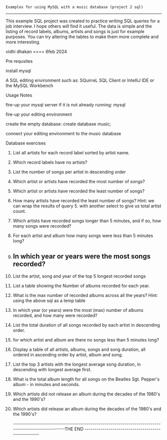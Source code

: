     Examples for using MySQL with a music database (project 2 sql)
 -------------------------------------------------------------------------------------------------- 

This example SQL project was created to practice writing SQL queries for a job interview. I hope others will find it useful. The data is simple and the listing of record labels, albums, artists and songs is just for example purposes. You can try altering the tables to make them more complete and more interesting.

vidhi dhakan ==== 6feb 2024

Pre requsites

install mysql

 A SQL editing environment such as: SQuirreL SQL Client or IntelliJ IDE or the MySQL Workbench

Usage Notes

fire-up your mysql server if it is not already running: mysql

fire-up your editing environment

create the empty database: create database music;

connect your editing environment to the music database


Database exercises

1. List all artists for each record label sorted by artist name.


2. Which record labels have no artists?


3. List the number of songs per artist in descending order 

4. Which artist or artists have recorded the most number of songs? 

5. Which artist or artists have recorded the least number of songs?  

6. How many artists have recorded the least number of songs? Hint: we can wrap the results of query 5. with another select to give us total artist count.
 

7. Which artists have recorded songs longer than 5 minutes, and if so, how many songs were recorded?  

8. For each artist and album how many songs were less than 5 minutes long? 

9. In which year or years were the most songs recorded?
    ----------------------------------------------------------------------
 

11. List the artist, song and year of the top 5 longest recorded songs  

12. List a table showing the Number of albums recorded for each year.
 

13. What is the max number of recorded albums across all the years? Hint: using the above sql as a temp table  

14. In which year (or years) were the most (max) number of albums recorded, and how many were recorded?  

15. List the total duration of all songs recorded by each artist in descending order.  

16. for which artist and album are there no songs less than 5 minutes long? 

17. Display a table of all artists, albums, songs and song duration, all ordered in ascending order by artist, album and song.  

18. List the top 3 artists with the longest average song duration, in descending with longest average first.  

19. What is the total album length for all songs on the Beatles Sgt. Pepper's album - in minutes and seconds.  

20. Which artists did not release an album during the decades of the 1980's and the 1990's?  

21. Which artists did release an album during the decades of the 1980's and the 1990's?


    ----------------------------------------------------------------------------------------------------THE END ---------------------------------------------------
